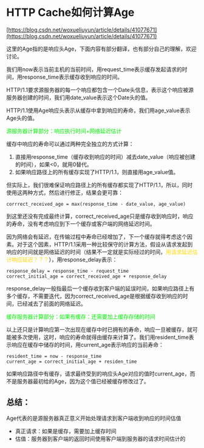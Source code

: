 # HTTP Cache如何计算Age

[https://blog.csdn.net/woxueliuyun/article/details/41077671](https://blog.csdn.net/woxueliuyun/article/details/41077671)

这里的Age指的是响应头Age，下面内容有部分翻译，也有部分自己的理解，欢迎讨论。

我们用now表示当前主机的当前时间，用request_time表示缓存发起请求的时间，用response_time表示缓存收到响应的时间。

HTTP/1.1要求源服务器的每一个响应都包含一个Date头信息，表示这个响应被源服务器创建的时间，我们用date_value表示这个Date头的值。

HTTP/1.1使用Age响应头表示从缓存中拿到响应的寿命，我们用age_value表示Age头的值。

<font color=gree>源服务器计算部分：响应执行时间+网络延迟估计</font>

缓存中响应的寿命可以通过两种完全独立的方式计算：

1. 直接用response_time（缓存收到响应的时间）减去date_value（响应被创建的时间），如果<0，就用0替代。
2. 如果响应路径上的所有缓存实现了HTTP/1.1，则直接用age_value值。

但实际上，我们很难保证响应路径上的所有缓存都实现了HTTP/1.1，所以，同时使用这两种方式，然后进行修正，结果会更可靠：

```
corrrect_received_age = max(response_time - date_value, age_value)
```

到这里还没有完成最终计算，correct_received_age只是缓存收到响应时，响应的寿命，没有考虑响应到下一个缓存或客户端的网络延迟时间。

因为网络会有延迟，在传输过程中寿命已经增加了，下一个缓存就得考虑这个因素。对于这个因素，HTTP/1.1采用一种比较保守的计算方法，假设从请求发起到响应的时间就是网络延迟的时间（结果不一定就是实际经过的时间，<font color=gold>用请求延迟估计响应延迟？？？</font>），用response_delay表示：

```
response_delay = response_time - request_time
correct_initial_age = correct_received_age + response_delay
```

response_delay一般指最后一个缓存收到客户端的延误时间，如果响应路径上有多个缓存，不需要迭代，因为correct_received_age是根据缓存收到响应的时间，已经减去了前面的网络延迟。

<font color=gree>缓存服务器计算部分：如果有缓存：还需要加上缓存存储的时间</font>

以上还只是计算响应第一次出现在缓存中时已拥有的寿命，响应一旦被缓存，就可能被多次使用，这时，响应的寿命就得由缓存来计算了。我们用resident_time表示响应在缓存中储存的时间，用current_age表示响应的当前寿命：

```
resident_time = now - response_time
current_age = correct_initial_age + residen_time
```

如果响应路径中有缓存，请求最终受到的响应头Age对应的值时current_age，而不是服务器最初给的Age，因为这个值已经被缓存修改过了。



## 总结：

Age代表的是源服务器真正意义开始处理请求到客户端收到响应的时间估值

- 真正请求：如果是缓存，需要加上缓存时间
- 估值：服务器到客户端的返回时间使用客户端到服务器的请求时间估计的